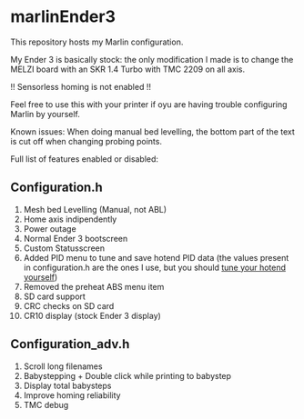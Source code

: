 # marlinEnder3
This repository hosts my Marlin configuration.

My Ender 3 is basically stock: the only modification I made is to change the MELZI board with an SKR 1.4 Turbo with TMC 2209 on all axis.

!! Sensorless homing is not enabled !!

Feel free to use this with your printer if oyu are having trouble configuring Marlin by yourself.

Known issues:
When doing manual bed levelling, the bottom part of the text is cut off when changing probing points.

Full list of features enabled or disabled:

## Configuration.h

1. Mesh bed Levelling (Manual, not ABL)
1. Home axis indipendently
1. Power outage
1. Normal Ender 3 bootscreen
1. Custom Statusscreen
1. Added PID menu to tune and save hotend PID data (the values present in configuration.h are the ones I use, but you should [tune your hotend yourself](https://reprap.org/wiki/PID_Tuning))
1. Removed the preheat ABS menu item
1. SD card support
1. CRC checks on SD card
1. CR10 display (stock Ender 3 display)

## Configuration_adv.h

1. Scroll long filenames
1. Babystepping + Double click while printing to babystep
1. Display total babysteps
1. Improve homing reliability
1. TMC debug

